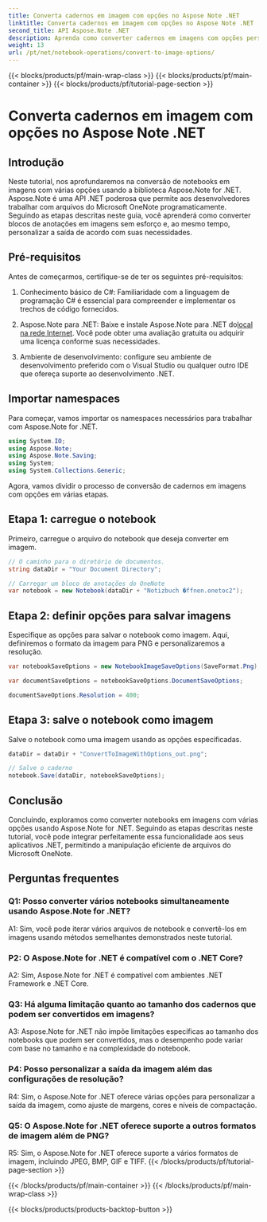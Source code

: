 ```yaml
---
title: Converta cadernos em imagem com opções no Aspose Note .NET
linktitle: Converta cadernos em imagem com opções no Aspose Note .NET
second_title: API Aspose.Note .NET
description: Aprenda como converter cadernos em imagens com opções personalizáveis usando Aspose.Note for .NET.
weight: 13
url: /pt/net/notebook-operations/convert-to-image-options/
---
```


{{< blocks/products/pf/main-wrap-class >}}
{{< blocks/products/pf/main-container >}}
{{< blocks/products/pf/tutorial-page-section >}}

# Converta cadernos em imagem com opções no Aspose Note .NET

## Introdução

Neste tutorial, nos aprofundaremos na conversão de notebooks em imagens com várias opções usando a biblioteca Aspose.Note for .NET. Aspose.Note é uma API .NET poderosa que permite aos desenvolvedores trabalhar com arquivos do Microsoft OneNote programaticamente. Seguindo as etapas descritas neste guia, você aprenderá como converter blocos de anotações em imagens sem esforço e, ao mesmo tempo, personalizar a saída de acordo com suas necessidades.

## Pré-requisitos

Antes de começarmos, certifique-se de ter os seguintes pré-requisitos:

1. Conhecimento básico de C#: Familiaridade com a linguagem de programação C# é essencial para compreender e implementar os trechos de código fornecidos.

2.  Aspose.Note para .NET: Baixe e instale Aspose.Note para .NET do[local na rede Internet](https://releases.aspose.com/note/net/). Você pode obter uma avaliação gratuita ou adquirir uma licença conforme suas necessidades.

3. Ambiente de desenvolvimento: configure seu ambiente de desenvolvimento preferido com o Visual Studio ou qualquer outro IDE que ofereça suporte ao desenvolvimento .NET.

## Importar namespaces

Para começar, vamos importar os namespaces necessários para trabalhar com Aspose.Note for .NET.

```csharp
using System.IO;
using Aspose.Note;
using Aspose.Note.Saving;
using System;
using System.Collections.Generic;
```

Agora, vamos dividir o processo de conversão de cadernos em imagens com opções em várias etapas.

## Etapa 1: carregue o notebook

Primeiro, carregue o arquivo do notebook que deseja converter em imagem.

```csharp
// O caminho para o diretório de documentos.
string dataDir = "Your Document Directory";

// Carregar um bloco de anotações do OneNote
var notebook = new Notebook(dataDir + "Notizbuch �ffnen.onetoc2");
```

## Etapa 2: definir opções para salvar imagens

Especifique as opções para salvar o notebook como imagem. Aqui, definiremos o formato da imagem para PNG e personalizaremos a resolução.

```csharp
var notebookSaveOptions = new NotebookImageSaveOptions(SaveFormat.Png);

var documentSaveOptions = notebookSaveOptions.DocumentSaveOptions;

documentSaveOptions.Resolution = 400;
```

## Etapa 3: salve o notebook como imagem

Salve o notebook como uma imagem usando as opções especificadas.

```csharp
dataDir = dataDir + "ConvertToImageWithOptions_out.png";

// Salve o caderno
notebook.Save(dataDir, notebookSaveOptions);
```

## Conclusão

Concluindo, exploramos como converter notebooks em imagens com várias opções usando Aspose.Note for .NET. Seguindo as etapas descritas neste tutorial, você pode integrar perfeitamente essa funcionalidade aos seus aplicativos .NET, permitindo a manipulação eficiente de arquivos do Microsoft OneNote.

## Perguntas frequentes

### Q1: Posso converter vários notebooks simultaneamente usando Aspose.Note for .NET?

A1: Sim, você pode iterar vários arquivos de notebook e convertê-los em imagens usando métodos semelhantes demonstrados neste tutorial.

### P2: O Aspose.Note for .NET é compatível com o .NET Core?

A2: Sim, Aspose.Note for .NET é compatível com ambientes .NET Framework e .NET Core.

### Q3: Há alguma limitação quanto ao tamanho dos cadernos que podem ser convertidos em imagens?

A3: Aspose.Note for .NET não impõe limitações específicas ao tamanho dos notebooks que podem ser convertidos, mas o desempenho pode variar com base no tamanho e na complexidade do notebook.

### P4: Posso personalizar a saída da imagem além das configurações de resolução?

R4: Sim, o Aspose.Note for .NET oferece várias opções para personalizar a saída da imagem, como ajuste de margens, cores e níveis de compactação.

### Q5: O Aspose.Note for .NET oferece suporte a outros formatos de imagem além de PNG?

R5: Sim, o Aspose.Note for .NET oferece suporte a vários formatos de imagem, incluindo JPEG, BMP, GIF e TIFF.
{{< /blocks/products/pf/tutorial-page-section >}}

{{< /blocks/products/pf/main-container >}}
{{< /blocks/products/pf/main-wrap-class >}}

{{< blocks/products/products-backtop-button >}}
